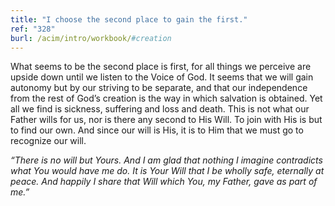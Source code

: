 ```yaml
---
title: "I choose the second place to gain the first."
ref: "328"
burl: /acim/intro/workbook/#creation
---
```


What seems to be the second place is first, for all things we perceive
are upside down until we listen to the Voice of God. It seems that we
will gain autonomy but by our striving to be separate, and that our
independence from the rest of God’s creation is the way in which
salvation is obtained. Yet all we find is sickness, suffering and loss
and death. This is not what our Father wills for us, nor is there any
second to His Will. To join with His is but to find our own. And since
our will is His, it is to Him that we must go to recognize our will.

*“There is no will but Yours. And I am glad that nothing I imagine
contradicts what You would have me do. It is Your Will that I be wholly
safe, eternally at peace. And happily I share that Will which You, my
Father, gave as part of me.”*

